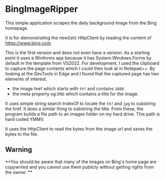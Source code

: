 # BingImageRipper
This simple application scrapes the daily background image from the Bing homepage.

It is for demonstrating the new(ish) HttpClient by reading the content of https://www.bing.com.

This is the first version and does not even have a version.  As a starting point it uses a Winforms app because it has System.Windows.Forms by default in the template from VS2022.  For development, I used the clipboard to capture the page contents which I could then look at in Notepad++.  By looking at the DevTools in Edge and I found that the captured page has two elements of interest.
- the image href which starts with `th?` and contains `1080`.
- the meta property *og.title* which contains a title for the image.

It uses simple string search IndexOf to locate the `th?` and `jpg` to substring the href.  It does a similar thing to substring the title.  From these, the program builds a file path to an images folder on my hard drive.  This path is hard coded YMMV.

It uses the HttpClient to read the bytes from the image url and saves the bytes to the file.

## Warning ##

**You should be aware that many of the images on Bing's home page are copywrited and you cannot use them publicly without getting rights from the owner. **
